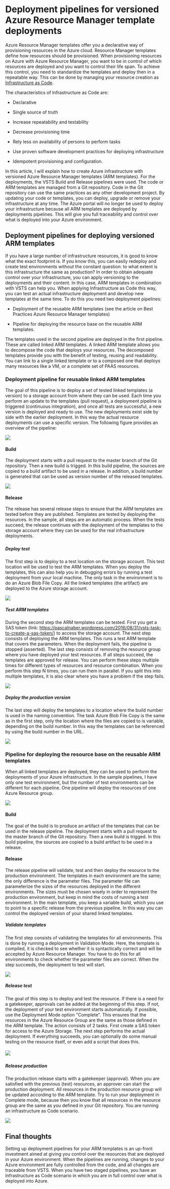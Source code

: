 # Deployment pipelines for versioned Azure Resource Manager template deployments

Azure Resource Manager templates offer you a declarative way of
provisioning resources in the Azure cloud. Resource Manager templates
define how resources should be provisioned. When provisioning resources
on Azure with Azure Resource Manager, you want to be in control of which
resources are deployed and you want to control their life span. To
achieve this control, you need to standardize the templates and deploy
then in a repeatable way. This can be done by managing your resource
creation as [Infrastructure as Code](https://xpir.it/xprt5-iac).

The characteristics of Infrastructure as Code are:

-   Declarative

-   Single source of truth

-   Increase repeatability and testability

-   Decrease provisioning time

-   Rely less on availability of persons to perform tasks

-   Use proven software development practices for deploying
    infrastructure

-   Idempotent provisioning and configuration.

In this article, I will explain how to create Azure infrastructure with
versioned Azure Resource Manager templates (ARM templates). For the
deployments, the VSTS Build and Release pipelines were used. The code or
ARM templates are managed from a Git repository. Code in the Git
repository can use the same practices as any other development project.
By updating your code or templates, you can deploy, upgrade or remove
your infrastructure at any time. The Azure portal will no longer be used
to deploy your infrastructure because all ARM templates are deployed by
deployments pipelines. This will give you full traceability and control
over what is deployed into your Azure environment.

## Deployment pipelines for deploying versioned ARM templates

If you have a large number of infrastructure resources, it is good to
know what the exact footprint is. If you know this, you can easily
redeploy and create test environments without the constant question: to
what extent is this infrastructure the same as production? In order to
obtain adequate control over your infrastructure, you can apply
versioning to the deployments and their content. In this case, ARM
templates in combination with VSTS can help you. When applying
Infrastructure as Code this way, you can test an actual infrastructure
deployment and develop new templates at the same time. To do this you
need two deployment pipelines:

-   Deployment of the reusable ARM templates (see the article on Best
    Practices Azure Resource Manager templates)

-   Pipeline for deploying the resource base on the reusable ARM
    templates.

The templates used in the second pipeline are deployed in the first
pipeline. These are called linked ARM templates. A linked ARM template
allows you to decompose the code that deploys your resources. The
decomposed templates provide you with the benefit of testing, reusing
and readability. You can link to a single linked template or to a
composed one that deploys many resources like a VM, or a complete set of
PAAS resources.

### Deployment pipeline for reusable linked ARM templates

The goal of this pipeline is to deploy a set of tested linked templates
(a version) to a storage account from where they can be used. Each time
you perform an update to the templates (pull request), a deployment
pipeline is triggered (continuous integration), and once all tests are
successful, a new version is deployed and ready to use. The new
deployments exist side by side with the earlier deployment. In this way
the actual resource deployments can use a specific version. The
following figure provides an overview of the pipeline:

![](./media/image1.png)

#### Build

The deployment starts with a pull request to the master branch of the
Git repository. Then a new build is trigged. In this build pipeline, the
sources are copied to a build artifact to be used in a release. In
addition, a build number is generated that can be used as version number
of the released templates.

![](./media/image2.png)

#### Release

The release has several release steps to ensure that the ARM templates
are tested before they are published. Templates are tested by deploying
the resources. In the sample, all steps are an automatic process. When
the tests succeed, the release continues with the deployment of the
templates to the storage account where they can be used for the real
infrastructure deployments.

##### 

##### Deploy test

The first step is to deploy to a test location on the storage account.
This test location will be used to test the ARM templates. When you
deploy the templates, this can also help you in debugging errors by
running a test deployment from your local machine. The only task in the
environment is to do an Azure Blob File Copy. All the linked templates
(the artifact) are deployed to the Azure storage account.

![](./media/image3.png)


##### Test ARM templates

During the second step the ARM templates can be tested. First you get a
SAS token (link:
https://pascalnaber.wordpress.com/2016/08/31/vsts-task-to-create-a-sas-token/)
to access the storage account. The next step consists of deploying the
ARM templates. This runs a test ARM template that covers the parameters.
When the deployment fails, the pipeline is stopped (asserted). The last
step consists of removing the resource group where you have deployed
your test resources. If all steps succeed, the templates are approved
for release. You can perform these steps multiple times for different
types of resources and resource combination. When you perform this step
N times, you can run them in parallel. If you split this into multiple
templates, it is also clear where you have a problem if the step fails.

![](./media/image4.png)


##### Deploy the production version

The last step will deploy the templates to a location where the build
number is used in the naming convention. The task Azure Blob File Copy
is the same as in the first step, only the location where the files are
copied to is variable, depending on the build number. In this way the
templates can be referenced by using the build number in the URL.

![](./media/image5.png)


### 

### Pipeline for deploying the resource base on the reusable ARM templates

When all linked templates are deployed, they can be used to perform the
deployments of your Azure infrastructure. In the sample pipelines, I
have only one test environment, but the number of test environments can
be different for each pipeline. One pipeline will deploy the resources
of one Azure Resource group.

![](./media/image6.png)


#### Build

The goal of the build is to produce an artifact of the templates that
can be used in the release pipeline. The deployment starts with a pull
request to the master branch of the Git repository. Then a new build is
trigged. In this build pipeline, the sources are copied to a build
artifact to be used in a release.

#### Release

The release pipeline will validate, test and then deploy the resource to
the production environment. The templates in each environment are the
same; the only difference is the parameter files. The parameter file can
parameterize the sizes of the resources deployed in the different
environments. The sizes must be chosen wisely in order to represent the
production environment, but keep in mind the costs of running a test
environment. In the main template, you keep a variable build, which you
use to point to a specific release from the previous pipeline. In this
way you can control the deployed version of your shared linked
templates.

##### Validate templates

The first step consists of validating the templates for all
environments. This is done by running a deployment in Validation Mode.
Here, the template is compiled, it is checked to see whether it is
syntactically correct and will be accepted by Azure Resource Manager.
You have to do this for all environments to check whether the parameter
files are correct. When the step succeeds, the deployment to test will
start.

![](./media/image7.png)


##### Release test

The goal of this step is to deploy and test the resource. If there is a
need for a gatekeeper, approvals can be added at the beginning of this
step. If not, the deployment of your test environment starts
automatically. If possible, use the Deployment Mode option "Complete".
This ensures that the resources in the Azure Resource Group are the same
as those defined in the ARM template. The action consists of 2 tasks.
First create a SAS token for access to the Azure Storage. The next step
performs the actual deployment. If everything succeeds, you can
optionally do some manual testing on the resource itself, or even add a
script that does this.

##### ![](./media/image8.png)

##### Release production

The production release starts with a gatekeeper (approval). When you are
satisfied with the previous (test) resources, an approver can start the
production deployment. All resources in the production resource group
will be updated according to the ARM template. Try to run your
deployment in Complete mode, because then you know that all resources in
the resource group are the same as you defined in your Git repository.
You are running an infrastructure as Code scenario.

![](./media/image9.png)


## Final thoughts

Setting up deployment pipelines for your ARM templates is an up-front
investment aimed at giving you control over the resources that are
deployed in your Azure environment. When the pipelines are running,
changes to your Azure environment are fully controlled from the code,
and all changes are traceable from VSTS. When you have two staged
pipelines, you have an Infrastructure as Code scenario in which you are
in full control over what is deployed into Azure.
